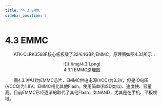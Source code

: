 ```yaml
---
title: '4.3 EMMC'
sidebar_position: 3
---
```


# 4.3 EMMC	

&emsp;&emsp;ATK-CLRK3568F核心板板载了32/64GB的EMMC，原理图如图4.3.1所示：

<center>
![](./img/4.3.1.png)<br />
4.3.1 EMMC原理图
</center>

&emsp;&emsp;图4.3.1中U1为EMMC芯片，EMMC供电电源(VCC)为3.3V，但是IO电压(VCCQ)为1.8V。EMMC相比其他Flash，使用简单(和SD类似)、速度快、容量高。目前EMMC已经逐渐的取代了其他Flash，如NAND，尤其是在手机、平板领域。 








